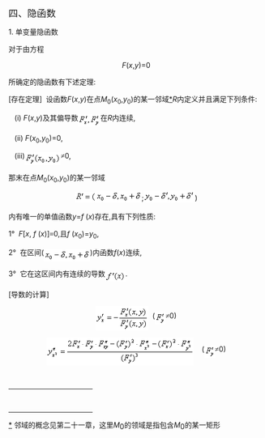 <div class=Section1>
<p class=MsoNormal><span lang=ZH-CN style='font-size:14.0pt;font-family:宋体_GB2312'>四、隐函数</span></p>
<p class=MsoNormal><span lang=EN-US>1. </span><span lang=ZH-CN
style='font-family:宋体_GB2312'>单变量隐函数</span></p>
<p class=MsoNormal><span lang=ZH-CN style='font-family:宋体_GB2312'>对于由方程</span></p>
<p class=MsoNormal align=center style='text-align:center'><i><span lang=EN-US>F</span></i><span
lang=EN-US>(<i>x</i>,<i>y</i>)=0</span></p>
<p class=MsoNormal><span lang=ZH-CN style='font-family:宋体_GB2312'>所确定的隐函数有下述定理</span><span
lang=EN-US>:</span></p>
<p class=MsoNormal><span lang=EN-US>[</span><span lang=ZH-CN style='font-family:
宋体_GB2312'>存在定理</span><span lang=EN-US>]&nbsp; </span><span lang=ZH-CN
style='font-family:宋体_GB2312'>设函数</span><i><span lang=EN-US>F</span></i><span
lang=EN-US>(<i>x</i>,<i>y</i>)</span><span lang=ZH-CN style='font-family:宋体_GB2312'>在点</span><i><span
lang=EN-US>M</span></i><sub><span lang=EN-US>0</span></sub><span lang=EN-US>(<i>x</i><sub>0</sub>,<i>y</i><sub>0</sub>)</span><span
lang=ZH-CN style='font-family:宋体_GB2312'>的某一邻域</span><a href="#None"
name="_ftnref1" title=""><span class=MsoFootnoteReference><span lang=EN-US>*</span></span></a><i><span
lang=EN-US>R</span></i><span lang=ZH-CN style='font-family:宋体_GB2312'>内定义并且满足下列条件</span><span
lang=EN-US>:</span></p>
<p class=MsoNormal><span lang=EN-US>&nbsp;&nbsp; (i) <i>F</i>(<i>x</i>,<i>y</i>)</span><span
lang=ZH-CN style='font-family:宋体_GB2312'>及其偏导数</span><sub><span lang=EN-US
style='font-size:10.5pt'><img width=44 height=25
src="res/17e9d95da129bdd93c34fb6cc6aaaa52_5472_files/image002.gif" u1:shapes="_x0000_i1025"
align=absmiddle></span></sub><span lang=ZH-CN style='font-family:宋体_GB2312'>在</span><i><span
lang=EN-US>R</span></i><span lang=ZH-CN style='font-family:宋体_GB2312'>内连续</span><span
lang=EN-US>,</span></p>
<p class=MsoNormal><span lang=EN-US>&nbsp;&nbsp; (ii) <i>F</i>(<i>x</i><sub>0</sub>,<i>y</i><sub>0</sub>)=0,</span></p>
<p class=MsoNormal><span lang=EN-US>&nbsp;&nbsp; (iii)</span><sub><span
lang=EN-US style='font-size:10.5pt'><img width=71 height=25
src="res/17e9d95da129bdd93c34fb6cc6aaaa52_5472_files/image004.gif" u1:shapes="_x0000_i1026"
align=absmiddle></span></sub><span lang=ZH-CN style='font-family:宋体_GB2312'>≠</span><span
lang=EN-US>0,</span></p>
<p class=MsoNormal><span lang=ZH-CN style='font-family:宋体_GB2312'>那末在点</span><i><span
lang=EN-US>M</span></i><sub><span lang=EN-US>0</span></sub><span lang=EN-US>(<i>x</i><sub>0</sub>,<i>y</i><sub>0</sub>)</span><span
lang=ZH-CN style='font-family:宋体_GB2312'>的某一邻域</span></p>
<p class=MsoNormal align=center style='text-align:center'><sub><span
lang=EN-US style='font-size:10.5pt'><img width=41 height=21
src="res/17e9d95da129bdd93c34fb6cc6aaaa52_5472_files/image006.gif" u1:shapes="_x0000_i1027"><img
width=91 height=24 src="res/17e9d95da129bdd93c34fb6cc6aaaa52_5472_files/image008.gif"
u1:shapes="_x0000_i1028"></span></sub><span lang=EN-US>;</span><sub><span
lang=EN-US style='font-size:10.5pt'><img width=101 height=24
src="res/17e9d95da129bdd93c34fb6cc6aaaa52_5472_files/image010.gif" u1:shapes="_x0000_i1029"></span></sub><span
lang=EN-US>)</span></p>
<p class=MsoNormal><span lang=ZH-CN style='font-family:宋体_GB2312'>内有唯一的单值函数</span><i><span
lang=EN-US>y</span></i><span lang=EN-US>=<i>f </i>(<i>x</i>)</span><span
lang=ZH-CN style='font-family:宋体_GB2312'>存在</span><span lang=EN-US>,</span><span
lang=ZH-CN style='font-family:宋体_GB2312'>具有下列性质</span><span lang=EN-US>:</span></p>
<p class=MsoNormal><span lang=EN-US>1°&nbsp; <i>F</i>[<i>x</i>, <i>f </i>(<i>x</i>)]</span><span
lang=ZH-CN style='font-family:宋体_GB2312'>≡</span><span lang=EN-US>0,</span><span
lang=ZH-CN style='font-family:宋体_GB2312'>且</span><i><span lang=EN-US>f </span></i><span
lang=EN-US>(<i>x</i><sub>0</sub>)=<i>y</i><sub>0</sub>,&nbsp;&nbsp;&nbsp;&nbsp;
</span></p>
<p class=MsoNormal><span lang=EN-US>2°&nbsp; </span><span lang=ZH-CN
style='font-family:宋体_GB2312'>在区间</span><span lang=EN-US>(</span><sub><span
lang=EN-US style='font-size:10.5pt'><img width=91 height=24
src="res/17e9d95da129bdd93c34fb6cc6aaaa52_5472_files/image012.gif" u1:shapes="_x0000_i1030"
align=absmiddle></span></sub><span lang=EN-US>)</span><span lang=ZH-CN
style='font-family:宋体_GB2312'>内函数</span><i><span lang=EN-US>f</span></i><span
lang=EN-US>(<i>x</i>)</span><span lang=ZH-CN style='font-family:宋体_GB2312'>连续</span><span
lang=EN-US>,</span></p>
<p class=MsoNormal><span lang=EN-US>3°&nbsp; </span><span lang=ZH-CN
style='font-family:宋体_GB2312'>它在这区间内有连续的导数</span><sub><span lang=EN-US
style='font-size:10.5pt'><img width=40 height=21
src="res/17e9d95da129bdd93c34fb6cc6aaaa52_5472_files/image014.gif" u1:shapes="_x0000_i1041"
align=absmiddle></span></sub><span lang=EN-US>.</span></p>
<p class=MsoNormal><span lang=EN-US>[</span><span lang=ZH-CN style='font-family:
宋体_GB2312'>导数的计算</span><span lang=EN-US>]</span></p>
<p class=MsoNormal align=center style='text-align:center'><sub><span
lang=EN-US style='font-size:10.5pt'><img width=104 height=48
src="res/17e9d95da129bdd93c34fb6cc6aaaa52_5472_files/image016.gif" u1:shapes="_x0000_i1042"
align=absmiddle></span></sub><span lang=EN-US>&nbsp; (</span><sub><span
lang=EN-US style='font-size:10.5pt'><img width=21 height=25
src="res/17e9d95da129bdd93c34fb6cc6aaaa52_5472_files/image018.gif" u1:shapes="_x0000_i1043"
align=absmiddle></span></sub><span lang=ZH-CN style='font-family:宋体_GB2312'>≠</span><span
lang=EN-US>0)</span></p>
<p class=MsoNormal align=center style='text-align:center'><sub><span
lang=EN-US style='font-size:10.5pt'><img width=291 height=55
src="res/17e9d95da129bdd93c34fb6cc6aaaa52_5472_files/image020.gif" u1:shapes="_x0000_i1044"
align=absmiddle></span></sub><span lang=EN-US>&nbsp;&nbsp;&nbsp; (</span><sub><span
lang=EN-US style='font-size:10.5pt'><img width=21 height=25
src="res/17e9d95da129bdd93c34fb6cc6aaaa52_5472_files/image022.gif" u1:shapes="_x0000_i1045"
align=absmiddle></span></sub><span lang=ZH-CN style='font-family:宋体_GB2312'>≠</span><span
lang=EN-US>0)</span></p>
<div>
<p class=MsoNormal align=left style='margin:0mm;margin-bottom:.0001pt;
text-align:left'><span lang=EN-US style='font-family:宋体'><br clear=all>
</span></p>
<div class=MsoNormal align=left style='margin:0mm;margin-bottom:.0001pt;
text-align:left'><span lang=EN-US style='font-family:宋体'>
<hr size=1 width="33%" align=left>
</span></div>
</div>
</div>
<div><br clear=all>
<hr align=left size=1 width="33%">
<div id=ftn1>
<p class=MsoFootnoteText><a href="#None" name="_ftn1" title=""><span
class=MsoFootnoteReference><span lang=EN-US>*</span></span></a><span
lang=EN-US> </span><span lang=ZH-CN style='font-size:10.5pt;font-family:宋体_GB2312'>邻域的概念见第二十一章，这里</span><i><span
lang=EN-US style='font-size:10.5pt'>M</span></i><sub><span lang=EN-US
style='font-size:10.5pt'>0</span></sub><span lang=ZH-CN style='font-size:10.5pt;
font-family:宋体_GB2312'>的领域是指包含</span><i><span lang=EN-US style='font-size:10.5pt'>M</span></i><sub><span
lang=EN-US style='font-size:10.5pt'>0</span></sub><span lang=ZH-CN
style='font-size:10.5pt;font-family:宋体_GB2312'>的某一矩形</span></p>
</div>
</div>